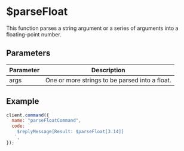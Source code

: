 # $parseFloat

This function parses a string argument or a series of arguments into a floating-point number.

## Parameters

| Parameter | Description                                       |
| --------- | ------------------------------------------------- |
| args      | One or more strings to be parsed into a float.   |

## Example

```js
client.command({
  name: "parseFloatCommand",
  code: `
    $replyMessage[Result: $parseFloat[3.14]]
   `,
});
```